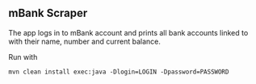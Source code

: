 ## mBank Scraper

The app logs in to mBank account and prints all bank accounts linked to with their name, number and current balance.

Run with
```
mvn clean install exec:java -Dlogin=LOGIN -Dpassword=PASSWORD
```